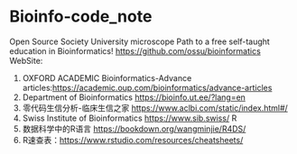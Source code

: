 # Bioinfo-code_note
Open Source Society University microscope Path to a free self-taught education in Bioinformatics! https://github.com/ossu/bioinformatics
WebSite:
1. OXFORD ACADEMIC Bioinformatics-Advance articles:https://academic.oup.com/bioinformatics/advance-articles
2. Department of Bioinformatics https://bioinfo.ut.ee/?lang=en
3. 零代码生信分析-临床生信之家 https://www.aclbi.com/static/index.html#/
4. Swiss Institute of Bioinformatics https://www.sib.swiss/
R
1. 数据科学中的R语言 https://bookdown.org/wangminjie/R4DS/
2. R速查表：https://www.rstudio.com/resources/cheatsheets/
